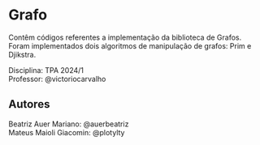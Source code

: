 # Grafo

Contêm códigos referentes a implementação da biblioteca de Grafos. <br>
Foram implementados dois algoritmos de manipulação de grafos: Prim e Djikstra.<br>

Disciplina: TPA 2024/1<br>
Professor: @victoriocarvalho

## Autores

Beatriz Auer Mariano: @auerbeatriz <br>
Mateus Maioli Giacomin: @plotylty